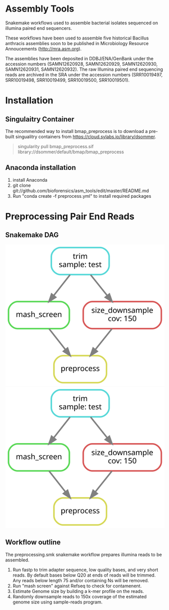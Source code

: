 # Assembly Tools
 Snakemake workflows used to assemble bacterial isolates sequenced on illumina paired end sequencers.

These workflows have been used to assemble five historical Bacillus anthracis assemblies soon to be published in Microbiology Resource Annoucements (http://mra.asm.org).  

The assemblies have been deposited in DDBJ/ENA/GenBank under the accession numbers (SAMN12620928, SAMN12620929, SAMN12620930, SAMN12620931, SAMN12620932).  The raw Illumina paired end sequencing reads are archived in the SRA under the accession numbers (SRR10019497, SRR10019498, SRR10019499, SRR10019500, SRR10019501).

# Installation
## Singulaitry Container
The recommended way to install bmap_preprocess is to download a pre-built singualitry containers from https://cloud.sylabs.io/library/dsommer.

 > singularity pull bmap_preprocess.sif library://dsommer/default/bmap/bmap_preprocess
  
 ## Anaconda installation
 1. install Anaconda
 2. git clone git://github.com/bioforensics/asm_tools/edit/master/README.md
 3. Run "conda create -f preprocess.yml" to install required packages
 


# Preprocessing Pair End Reads

## Snakemake DAG
![Alt text](./preprocess/dag.svg)
<img src="./preprocess/dag.svg">

## Workflow outline
The preprocessing.smk snakemake workflow prepares illumina reads to be assembled.
1. Run fastp to trim adapter sequence, low quality bases, and very short reads.  By default bases below Q20 at ends of reads will be trimmed. Any reads below length 75 and/or containing Ns will be removed.  
2. Run "mash screen" against Refseq to check for contamenent.
3. Estimate Genome size by building a k-mer profile on the reads.
4. Randomly downsample reads to 150x coverage of the estimated genome size using sample-reads program.


